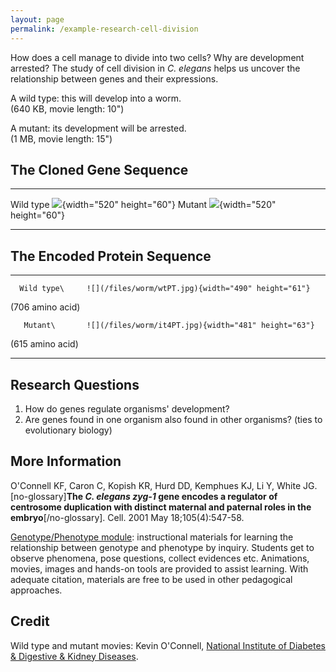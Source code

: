 ```yaml
---
layout: page
permalink: /example-research-cell-division
---
```

How does a cell manage to divide into two cells? Why are development
arrested? The study of cell division in *C. elegans* helps us uncover
the relationship between genes and their expressions.

A wild type: this will develop into a worm.\
(640 KB, movie length: 10\")

A mutant: its development will be arrested.\
(1 MB, movie length: 15\")

The Cloned Gene Sequence
------------------------

  ----------- ------------------------------------------------------
  Wild type   ![](/files/worm/wtG.gif){width="520" height="60"}
  Mutant      ![](/files/worm/it4Gin.gif){width="520" height="60"}
  ----------- ------------------------------------------------------

The Encoded Protein Sequence
----------------------------

  ------------------ -----------------------------------------------------
      Wild type\     ![](/files/worm/wtPT.jpg){width="490" height="61"}
   (706 amino acid)  

       Mutant\       ![](/files/worm/it4PT.jpg){width="481" height="63"}
   (615 amino acid)  
  ------------------ -----------------------------------------------------

Research Questions
------------------

1.  How do genes regulate organisms\' development?
2.  Are genes found in one organism also found in other organisms? (ties
    to evolutionary biology)

More Information
----------------

O\'Connell KF, Caron C, Kopish KR, Hurd DD, Kemphues KJ, Li Y, White JG.
\[no-glossary\]**The *C. elegans* *zyg-1* gene encodes a regulator of
centrosome duplication with distinct maternal and paternal roles in the
embryo**\[/no-glossary\]. Cell. 2001 May 18;105(4):547-58.

[Genotype/Phenotype
module](/genotype-vs-phenotype-module "Genotype vs. Phenotype Module"):
instructional materials for learning the relationship between genotype
and phenotype by inquiry. Students get to observe phenomena, pose
questions, collect evidences etc. Animations, movies, images and
hands-on tools are provided to assist learning. With adequate citation,
materials are free to be used in other pedagogical approaches.

Credit
------

Wild type and mutant movies: Kevin O\'Connell, [National Institute of
Diabetes & Digestive & Kidney Diseases](https://www.niddk.nih.gov).
